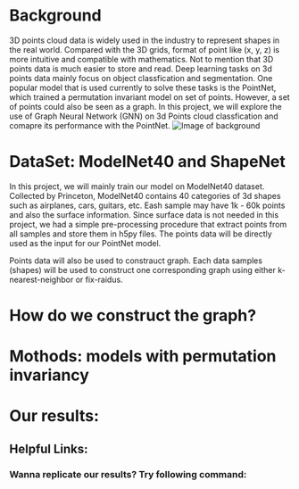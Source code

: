 # Background
3D points cloud data is widely used in the industry to represent shapes in the real world. Compared with the 3D grids, format of point like (x, y, z) is more intuitive and compatible with mathematics. Not to mention that 3D points data is much easier to store and read. Deep learning tasks on 3d points data mainly focus on object classfication and segmentation. One popular model that is used currently to solve these tasks is the PointNet, which trained a permutation invariant model on set of points. However, a set of points could also be seen as a graph. In this project, we will explore the use of Graph Neural Network (GNN) on 3d Points cloud classfication and comapre its performance with the PointNet. 
![Image of background](https://raw.githubusercontent.com/ctwayen/Graph-Neural-Network-on-3D-Points/main/images/background.PNG)

# DataSet: ModelNet40 and ShapeNet
In this project, we will mainly train our model on ModelNet40 dataset. Collected by Princeton, ModelNet40 contains 40 categories of 3d shapes such as airplanes, cars, guitars, etc. Eash sample may have 1k - 60k points and also the surface information. Since surface data is not needed in this project, we had a simple pre-processing procedure that extract points from all samples and store them in h5py files. The points data will be directly used as the input for our PointNet model. 

Points data will also be used to constrauct graph. Each data samples (shapes) will be used to construct one corresponding graph using either k-nearest-neighbor or fix-raidus. 
# How do we construct the graph?

# Mothods: models with permutation invariancy

# Our results:

## Helpful Links:

### Wanna replicate our results? Try following command: